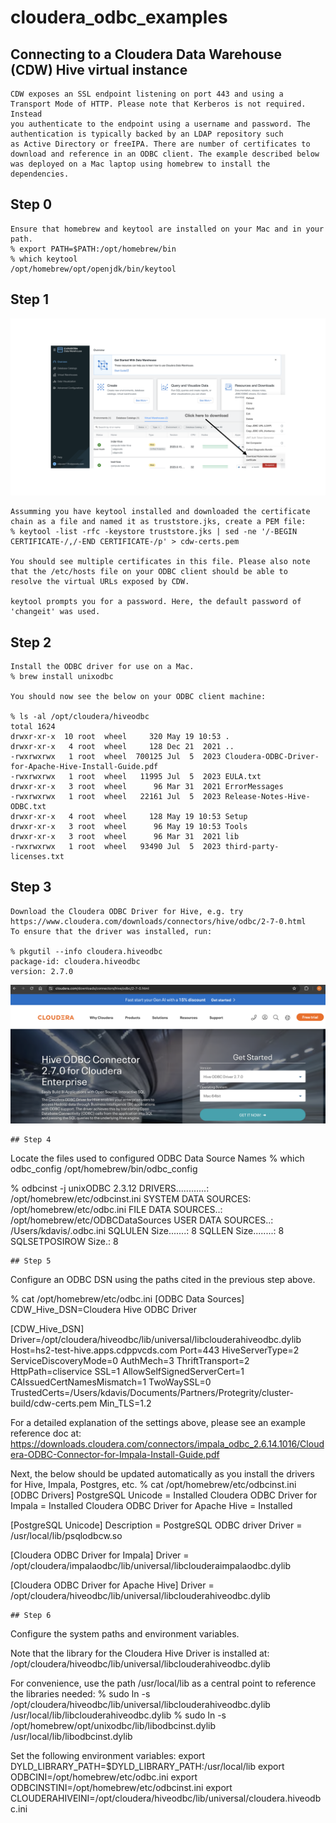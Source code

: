 # cloudera_odbc_examples

## Connecting to a Cloudera Data Warehouse (CDW) Hive virtual instance
```
CDW exposes an SSL endpoint listening on port 443 and using a Transport Mode of HTTP. Please note that Kerberos is not required. Instead 
you authenticate to the endpoint using a username and password. The authentication is typically backed by an LDAP repository such
as Active Directory or freeIPA. There are number of certificates to download and reference in an ODBC client. The example described below
was deployed on a Mac laptop using homebrew to install the dependencies.
```
## Step 0
```
Ensure that homebrew and keytool are installed on your Mac and in your path.
% export PATH=$PATH:/opt/homebrew/bin
% which keytool
/opt/homebrew/opt/openjdk/bin/keytool
```
## Step 1
![image](./images/download-cdw-hive-certs.001.png)
```
Assumming you have keytool installed and downloaded the certificate chain as a file and named it as truststore.jks, create a PEM file:
% keytool -list -rfc -keystore truststore.jks | sed -ne '/-BEGIN CERTIFICATE-/,/-END CERTIFICATE-/p' > cdw-certs.pem

You should see multiple certificates in this file. Please also note that the /etc/hosts file on your ODBC client should be able to
resolve the virtual URLs exposed by CDW.

keytool prompts you for a password. Here, the default password of 'changeit' was used.
```
## Step 2
```
Install the ODBC driver for use on a Mac.
% brew install unixodbc

You should now see the below on your ODBC client machine:

% ls -al /opt/cloudera/hiveodbc
total 1624
drwxr-xr-x  10 root  wheel     320 May 19 10:53 .
drwxr-xr-x   4 root  wheel     128 Dec 21  2021 ..
-rwxrwxrwx   1 root  wheel  700125 Jul  5  2023 Cloudera-ODBC-Driver-for-Apache-Hive-Install-Guide.pdf
-rwxrwxrwx   1 root  wheel   11995 Jul  5  2023 EULA.txt
drwxr-xr-x   3 root  wheel      96 Mar 31  2021 ErrorMessages
-rwxrwxrwx   1 root  wheel   22161 Jul  5  2023 Release-Notes-Hive-ODBC.txt
drwxr-xr-x   4 root  wheel     128 May 19 10:53 Setup
drwxr-xr-x   3 root  wheel      96 May 19 10:53 Tools
drwxr-xr-x   3 root  wheel      96 Mar 31  2021 lib 
-rwxrwxrwx   1 root  wheel   93490 Jul  5  2023 third-party-licenses.txt
```
## Step 3
```
Download the Cloudera ODBC Driver for Hive, e.g. try https://www.cloudera.com/downloads/connectors/hive/odbc/2-7-0.html
To ensure that the driver was installed, run:

% pkgutil --info cloudera.hiveodbc
package-id: cloudera.hiveodbc
version: 2.7.0
```
![image](./images/download-hive-odbc-driver.png)
```
## Step 4
```
Locate the files used to configured ODBC Data Source Names
% which odbc_config
/opt/homebrew/bin/odbc_config

% odbcinst -j
unixODBC 2.3.12
DRIVERS............: /opt/homebrew/etc/odbcinst.ini
SYSTEM DATA SOURCES: /opt/homebrew/etc/odbc.ini
FILE DATA SOURCES..: /opt/homebrew/etc/ODBCDataSources
USER DATA SOURCES..: /Users/kdavis/.odbc.ini
SQLULEN Size.......: 8
SQLLEN Size........: 8
SQLSETPOSIROW Size.: 8
```
## Step 5
```
Configure an ODBC DSN using the paths cited in the previous step above.

% cat /opt/homebrew/etc/odbc.ini
[ODBC Data Sources]
CDW_Hive_DSN=Cloudera Hive ODBC Driver

[CDW_Hive_DSN]
Driver=/opt/cloudera/hiveodbc/lib/universal/libclouderahiveodbc.dylib
Host=hs2-test-hive.apps.cdppvcds.com
Port=443
HiveServerType=2
ServiceDiscoveryMode=0
AuthMech=3
ThriftTransport=2
HttpPath=cliservice
SSL=1
AllowSelfSignedServerCert=1
CAIssuedCertNamesMismatch=1
TwoWaySSL=0
TrustedCerts=/Users/kdavis/Documents/Partners/Protegrity/cluster-build/cdw-certs.pem
Min_TLS=1.2

For a detailed explanation of the settings above, please see an example reference doc at:
https://downloads.cloudera.com/connectors/impala_odbc_2.6.14.1016/Cloudera-ODBC-Connector-for-Impala-Install-Guide.pdf

Next, the below should be updated automatically as you install the drivers for Hive, Impala, Postgres, etc.
% cat /opt/homebrew/etc/odbcinst.ini
[ODBC Drivers]
PostgreSQL Unicode                   = Installed
Cloudera ODBC Driver for Impala      = Installed
Cloudera ODBC Driver for Apache Hive = Installed

[PostgreSQL Unicode]
Description = PostgreSQL ODBC driver
Driver      = /usr/local/lib/psqlodbcw.so

[Cloudera ODBC Driver for Impala]
Driver = /opt/cloudera/impalaodbc/lib/universal/libclouderaimpalaodbc.dylib

[Cloudera ODBC Driver for Apache Hive]
Driver = /opt/cloudera/hiveodbc/lib/universal/libclouderahiveodbc.dylib
```
## Step 6
```
Configure the system paths and environment variables.

Note that the library for the Cloudera Hive Driver is installed at:
/opt/cloudera/hiveodbc/lib/universal/libclouderahiveodbc.dylib

For convenience, use the path /usr/local/lib as a central point to reference the libraries needed:
% sudo ln -s /opt/cloudera/hiveodbc/lib/universal/libclouderahiveodbc.dylib /usr/local/lib/libclouderahiveodbc.dylib
% sudo ln -s /opt/homebrew/opt/unixodbc/lib/libodbcinst.dylib /usr/local/lib/libodbcinst.dylib

Set the following environment variables:
export DYLD_LIBRARY_PATH=$DYLD_LIBRARY_PATH:/usr/local/lib
export ODBCINI=/opt/homebrew/etc/odbc.ini
export ODBCINSTINI=/opt/homebrew/etc/odbcinst.ini
export CLOUDERAHIVEINI=/opt/cloudera/hiveodbc/lib/universal/cloudera.hiveodbc.ini
```





